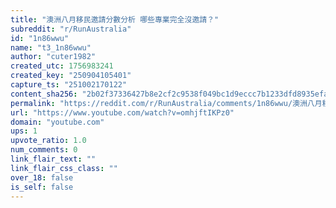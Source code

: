 ```yaml
---
title: "澳洲八月移民邀請分數分析 哪些專業完全沒邀請？"
subreddit: "r/RunAustralia"
id: "1n86wwu"
name: "t3_1n86wwu"
author: "cuter1982"
created_utc: 1756983241
created_key: "250904105401"
capture_ts: "251002170122"
content_sha256: "2b02f37336427b8e2cf2c9538f049bc1d9eccc7b1233dfd8935efaec19b00183"
permalink: "https://reddit.com/r/RunAustralia/comments/1n86wwu/澳洲八月移民邀請分數分析_哪些專業完全沒邀請/"
url: "https://www.youtube.com/watch?v=omhjftIKPz0"
domain: "youtube.com"
ups: 1
upvote_ratio: 1.0
num_comments: 0
link_flair_text: ""
link_flair_css_class: ""
over_18: false
is_self: false
---
```


